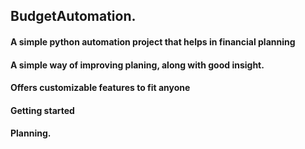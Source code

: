 ## BudgetAutomation.
#### A simple python automation project that helps in financial planning
#### A simple way of improving planing, along  with good insight.
#### Offers customizable features to fit anyone
#### Getting started
#### Planning.

